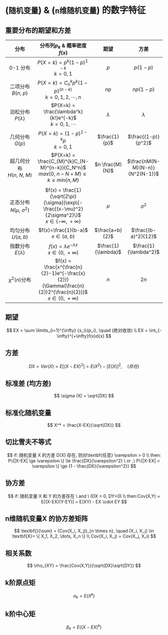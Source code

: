 # (`随机变量`) & (`n维随机变量`) 的数字特征

## 重要分布的期望和方差

|               分布                |                                          分布列$p_k$ & 概率密度 $f(x)$                                           |        期望         |              方差               |
| :-------------------------------: | :--------------------------------------------------------------------------------------------------------------: | :-----------------: | :-----------------------------: |
|             0-1 分布              |                                     $P(X=k) = p^{k}(1-p)^{1-k}$ <br> $k=0,1$                                     |         $p$         |            $p(1-p)$             |
|     二项分布 <br> $B(n,\ p)$      |                          $P(X=k) = C_{n}^{k}p^{k}(1-p)^{(n-k)}$ <br> $k=0,1,2,\cdots,n$                          |        $np$         |            $np(1-p)$            |
|    泊松分布 <br> $P(\lambda)$     |                            $P(X=k) = \frac{\lambda^k}{k!}e^{-k}$ <br> $k=0,1,\cdots$                             |      $\lambda$      |            $\lambda$            |
|       几何分布 <br> $G(p)$        |                                       $P(X=k) = (1-p)^{1-k}p$ <br> $k=0,1$                                       |    $\frac{1}{p}$    |       $\frac{(1-p)}{p^2}$       |
|  超几何分布 <br> $H(n,\ N,\ M)$   |          $P(X=k) = \frac{C_{M}^{k}C_{N-M}^{n-k}}{C_N^n}$ <br> $max\{0,\ n-N+M\} \le k \le min\{ n, M\}$          |   $n \frac{M}{N}$   | $\frac{nM(N-M)(N-n)}{N^2(N-1)}$ |
|                                   |
| 正态分布 <br> $N(\mu,\ \sigma^2)$ |   $f(x) = \frac{1}{\sqrt{2\pi}{\sigma}}\exp\{-\frac{(x-\mu)^2}{2\sigma^2}\}$ <br> $x \in (-\infty,\ +\infty)$    |        $\mu$        |           $\sigma^2$            |
|     均匀分布 <br> $U(a,\ b)$      |                                    $f(x)=\frac{1}{b-a}$ <br> $x \in (a,\ b)$                                     |   $\frac{a+b}{2}$   |      $\frac{(b-a)^2}{12}$       |
|    指数分布 <br> $E(\lambda)$     |                            $f(x) = \lambda e^{-\lambda x}$ <br> $x \in (0,\ +\infty)$                            | $\frac{1}{\lambda}$ |      $\frac{1}{\lambda^2}$      |
|          $\chi^2(n)$分布          | $f(x) = \frac{x^{\frac{n}{2}-1}e^{-\frac{x}{2}}}{\Gamma(\frac{n}{2})2^{\frac{n}{2}}}$ <br> $x \in (0,\ +\infty)$ |         $n$         |              $2n$               |

## 期望

$$
EX = \sum \limits_{i=1}^{\infty} {x_i}{p_i}, \quad (绝对收敛) \\
EX = \int_{-\infty}^{+\infty}f(x)d{x}
$$

## 方差

$$
DX = Var(X) = E[(X-EX)^2] = E(X^2) - [E(X)]^2, \quad (存在)
$$

## 标准差 (均方差)

$$
\sigma (X) = \sqrt{DX}
$$

## 标准化随机变量

$$
X^* = \frac{X-EX}{\sqrt{DX}}
$$

## 切比雪夫不等式

$$
if: 随机变量 X 的方差 D(X) 存在, 则对\textbf{任意} \varepsilon > 0 \\
then: P\{|X-EX| \ge \varepsilon \} \le \frac{DX}{\varepsilon^2} \ or ,\ P\{|X-EX| < \varepsilon \} \ge {1 - \frac{DX}{\varepsilon^2}}
$$

## 协方差

$$
if: 随机变量 X 和 Y 的方差存在 \ and \ (DX > 0, DY>0) \\
then:Cov(X,Y) = E[(X-EX)(Y-EY)] = E(XY) - EX \cdot EY
$$

## n维随机变量$\textbf{X}$ 的协方差矩阵

$$
\textbf{}{\sum} = (Cov(X_i, X_j))_{n \times n}, \quad (X_i, X_j) \in \textbf{X}= \{ X_1, X_2, \dots, X_n \} \\
Cov(X_i, X_j) = Cov(X_j, X_i)
$$

## 相关系数

$$
\rho_{XY} = \frac{Cov(X,Y)}{\sqrt{DX}\sqrt{DY}}
$$

## k阶原点矩

$$
\alpha_k = E(X^k)
$$

## k阶中心矩

$$
\beta_k = E((X-EX)^k)
$$
